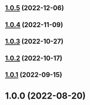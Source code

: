 ## [1.0.5](https://github.com/CodeDredd/pinia-orm/compare/@pinia-orm/normalizr@1.0.4...@pinia-orm/normalizr@1.0.5) (2022-12-06)

## [1.0.4](https://github.com/CodeDredd/pinia-orm/compare/@pinia-orm/normalizr@1.0.3...@pinia-orm/normalizr@1.0.4) (2022-11-09)

## [1.0.3](https://github.com/CodeDredd/pinia-orm/compare/@pinia-orm/normalizr@1.0.2...@pinia-orm/normalizr@1.0.3) (2022-10-27)

## [1.0.2](https://github.com/CodeDredd/pinia-orm/compare/@pinia-orm/normalizr@1.0.1...@pinia-orm/normalizr@1.0.2) (2022-10-17)

## [1.0.1](https://github.com/CodeDredd/pinia-orm/compare/@pinia-orm/normalizr@1.0.0...@pinia-orm/normalizr@1.0.1) (2022-09-15)

# 1.0.0 (2022-08-20)

